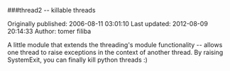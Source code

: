 ###thread2 -- killable threads

Originally published: 2006-08-11 03:01:10
Last updated: 2012-08-09 20:14:33
Author: tomer filiba

A little module that extends the threading's module functionality -- allows one thread to raise exceptions in the context of another thread. By raising SystemExit, you can finally kill python threads :)